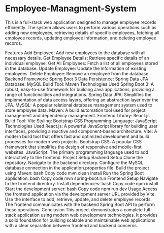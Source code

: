 # Employee-Managment-System
This is a full-stack web application designed to manage employee records efficiently. The system allows users to perform various operations such as adding new employees, retrieving details of specific employees, fetching all employee records, updating employee information, and deleting employee records.

Features
Add Employee: Add new employees to the database with all necessary details.
Get Employee Details: Retrieve specific details of an individual employee.
Get All Employees: Fetch a list of all employees stored in the database.
Update Employee: Update the information of existing employees.
Delete Employee: Remove an employee from the database.
Backend
Framework: Spring Boot 3
Data Persistence: Spring Data JPA
Database: MySQL
Build Tool: Maven
Technologies Used
Spring Boot 3: A robust, easy-to-use framework for building Java applications, providing a range of functionalities and integrations.
Spring Data JPA: Simplifies the implementation of data access layers, offering an abstraction layer over the JPA.
MySQL: A popular relational database management system used to store employee data.
Maven: A build automation tool used for project management and dependency management.
Frontend
Library: React.js
Build Tool: Vite
Styling: Bootstrap CSS
Programming Language: JavaScript
Technologies Used
React.js: A powerful JavaScript library for building user interfaces, providing a reactive and component-based architecture.
Vite: A modern build tool that offers fast and optimized development and build processes for modern web projects.
Bootstrap CSS: A popular CSS framework that simplifies the design of responsive and mobile-first websites.
JavaScript: The primary programming language used to add interactivity to the frontend.
Project Setup
Backend Setup
Clone the repository.
Navigate to the backend directory.
Configure the MySQL database connection in the application.properties file.
Build the project using Maven:
bash
Copy code
mvn clean install
Run the Spring Boot application:
bash
Copy code
mvn spring-boot:run
Frontend Setup
Navigate to the frontend directory.
Install dependencies:
bash
Copy code
npm install
Start the development server:
bash
Copy code
npm run dev
Usage
Access the frontend application via the development server URL provided by Vite.
Use the interface to add, retrieve, update, and delete employee records.
The frontend communicates with the backend Spring Boot API to perform these operations.
Conclusion
This project demonstrates a complete full-stack application using modern web development technologies. It provides a solid foundation for building scalable and maintainable web applications with a clear separation between frontend and backend concerns.
